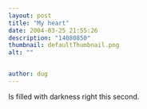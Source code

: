 ```yaml
---
layout: post
title: "My heart"
date: 2004-03-25 21:55:26
description: "14080850"
thumbnail: defaultThumbnail.png
alt: ""


author: dug
---
```


<p>Is filled with darkness right this second.</p>
